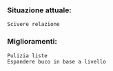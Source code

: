 ### Situazione attuale:
    Scivere relazione

### Miglioramenti:
    Pulizia liste
    Espandere buco in base a livello
    
